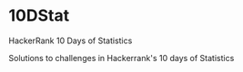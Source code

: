 # 10DStat
HackerRank 10 Days of Statistics

Solutions to challenges in Hackerrank's 10 days of Statistics
